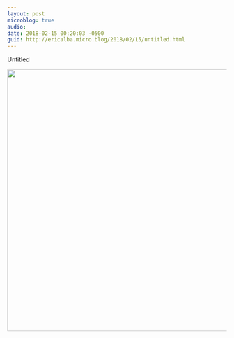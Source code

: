 ```yaml
---
layout: post
microblog: true
audio: 
date: 2018-02-15 00:20:03 -0500
guid: http://ericalba.micro.blog/2018/02/15/untitled.html
---
```

Untitled

<img src="http://micro.ericalba.com/uploads/2018/ae28486d99.jpg" width="600" height="600" />

